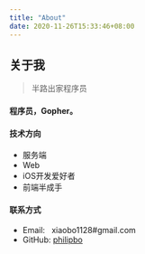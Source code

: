 ```yaml
---
title: "About"
date: 2020-11-26T15:33:46+08:00
---
```


## 关于我

> 半路出家程序员

#### 程序员，Gopher。

#### 技术方向
  - 服务端
  - Web
  - iOS开发爱好者
  - 前端半成手

#### 联系方式
  - Email: &nbsp;&nbsp;xiaobo1128#gmail.com
  - GitHub: [philipbo](https://github.com/philipbo)
